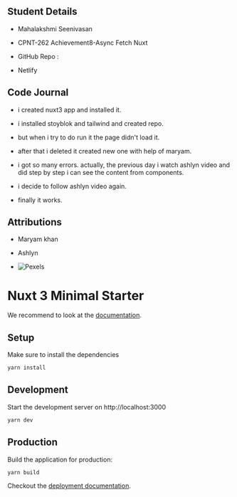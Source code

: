 ## Student Details

- Mahalakshmi Seenivasan

- CPNT-262 Achievement8-Async Fetch Nuxt

- GitHub Repo :

- Netlify

## Code Journal

- i created nuxt3 app and installed it.

- i installed stoyblok and tailwind and created repo.

- but when i try to do run it the page didn't load it.

- after that i deleted it created new one with help of maryam.

- i got so many errors. actually, the previous day i watch ashlyn video and did step by step i can see the content from components.

- i decide to follow ashlyn video again.

- finally it works.

## Attributions

- Maryam khan

- Ashlyn

- ![Pexels](https://www.pexels.com/)

# Nuxt 3 Minimal Starter

We recommend to look at the [documentation](https://v3.nuxtjs.org).

## Setup

Make sure to install the dependencies

```bash
yarn install
```

## Development

Start the development server on http://localhost:3000

```bash
yarn dev
```

## Production

Build the application for production:

```bash
yarn build
```

Checkout the [deployment documentation](https://v3.nuxtjs.org/docs/deployment).
